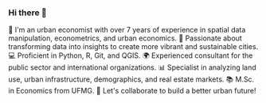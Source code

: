 ### Hi there 👋

🌟 I'm an urban economist with over 7 years of experience in spatial data manipulation, econometrics, and urban economics.
🚀 Passionate about transforming data into insights to create more vibrant and sustainable cities.
💻 Proficient in Python, R, Git, and QGIS.
🌍 Experienced consultant for the public sector and international organizations.
📊 Specialist in analyzing land use, urban infrastructure, demographics, and real estate markets.
📚 M.Sc. in Economics from UFMG.
🤝 Let's collaborate to build a better urban future!

<!--
<div>
  <a href="https://beacons.ai/pepatricio">
  <img height="180em" width="400em" src="https://github-readme-stats.vercel.app/api?username=pepatricio&show_icons=true&theme=dark&include_all_commits=true&count_private=true"/>
  <img height="180em" width="400em" src="https://github-readme-stats.vercel.app/api/top-langs/?username=pepatricio&layout=compact&langs_count=16&theme=dark"/>
</div>


**pepatricio/pepatricio** is a ✨ _special_ ✨ repository because its `README.md` (this file) appears on your GitHub profile.

Here are some ideas to get you started:

- 🔭 I’m currently working on ...
- 🌱 I’m currently learning ...
- 👯 I’m looking to collaborate on ...
- 🤔 I’m looking for help with ...
- 💬 Ask me about ...
- 📫 How to reach me: ...

- ⚡ Fun fact: ...
-->
